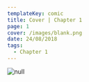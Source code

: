 ```yaml
---
templateKey: comic
title: Cover | Chapter 1
page: 1
cover: /images/blank.png
date: 24/08/2018
tags:
  - Chapter 1
---
```

<!-- Global site tag (gtag.js) - Google Analytics -->

<script async src="https://www.googletagmanager.com/gtag/js?id=UA-130113809-1"></script>

<script>
  window.dataLayer = window.dataLayer || [];
  function gtag(){dataLayer.push(arguments);}
  gtag('js', new Date());

  gtag('config', 'UA-130113809-1');
</script>

![null](/images/0001r.png)
